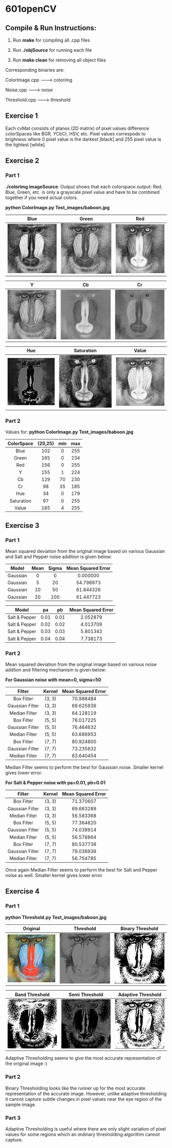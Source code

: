 # 601openCV

## Compile & Run Instructions:
1. Run **make** for compiling all .cpp files

2. Run **./objSource** for running each file

3. Run **make clean** for removing all object files


Corresponding binaries are:

ColorImage.cpp ---> colorimg 

Noise.cpp ---> noise	

Threshold.cpp ---> threshold

## Exercise 1

Each cvMat consists of planes (2D matrix) of pixel values difference colorSpaces like BGR, YCbCr, HSV, etc. Pixel values correspods to brighness where 0 pixel value is the darkest [black] and 255 pixel value is the lightest [white]. 

## Exercise 2

### Part 1
**./colorimg imageSource**: Output shows that each colorspace output: Red, Blue, Green, etc. is only a grayscale pixel value and have to be combined together if you need actual colors. 

**python ColorImage.py Test_images/baboon.jpg**

| Blue 				| Green 			  	| Red 				|
|:-----------------:|:---------------------:|:-----------------:|
| ![blue](/Run_Images/Blue.png) | ![green](/Run_Images/Green.png) 	| ![red](/Run_Images/Red.png) 	|

| Y 				| Cb 			  		| Cr 				|
|:-----------------:|:---------------------:|:-----------------:|
| ![y](/Run_Images/Y.png) 		| ![cb](/Run_Images/Cb.png) 		| ![cr](/Run_Images/Cr.png) 	|

| Hue 				| Saturation 			| Value 			|
|:-----------------:|:---------------------:|:-----------------:|
| ![hue](/Run_Images/Hue.png) | ![sat](/Run_Images/Saturation.png)  | ![val](/Run_Images/Value.png) |

### Part 2

Values for: **python ColorImage.py Test_images/baboon.jpg** 

| ColorSpace 	| (20,25) 	| min 	| max 	|
|:-------------:|:---------:|:-----:|:-----:|
| Blue 			| 102 		| 0 	| 255	|
| Green 		| 165 		| 0		| 234	|
| Red 			| 156		| 0		| 255   |
| Y 			| 155		| 1 	| 224	|
| Cb 			| 129 		| 70 	| 230	|
| Cr 			| 98 		| 35 	| 185	|
| Hue 			| 34 		| 0 	| 179	|
| Saturation 	| 97 		| 0 	| 255	|
| Value 		| 165		| 4 	| 255	|

## Exercise 3

### Part 1

Mean squared deviation from the original image based on various Gaussian and Salt and Pepper noise addition is given below:

| Model 	| Mean 	| Sigma	| Mean Squared Error|
|:---------:|:-----:|:-----:|:-----------------:|
| Gaussian 	| 0 	| 0 	| 0.000000 			|
| Gaussian 	| 5 	| 20 	| 54.798973 		|
| Gaussian  | 10 	| 50 	| 61.844326 		|
| Gaussian  | 20 	| 100 	| 61.447723 		|

| Model 		| pa 	| pb 	| Mean Squared Error|
|:-------------:|:-----:|:-----:|:-----------------:|
| Salt & Pepper | 0.01 	| 0.01 	| 2.052879 			|
| Salt & Pepper | 0.02 	| 0.02 	| 4.013709 			|
| Salt & Pepper | 0.03 	| 0.03 	| 5.801343 			|
| Salt & Pepper | 0.04 	| 0.04 	| 7.738173 			|


### Part 2

Mean squared deviation from the original image based on various noise addtion and filtering mechanism is given below:

**For Gaussian noise with mean=0, sigma=50**

| Filter 			| Kernel	| Mean Squared Error	|
|:-----------------:|:---------:|:---------------------:|
| Box Filter 		| (3, 3) 	| 70.988484 			|
| Gaussian Filter 	| (3, 3) 	| 69.625936 			|
| Median Filter 	| (3, 3) 	| 64.128119 			|
| Box Filter 		| (5, 5) 	| 78.017225 			|
| Gaussian Filter 	| (5, 5) 	| 76.464632 			|
| Median Filter 	| (5, 5) 	| 63.686953 			|
| Box Filter 		| (7, 7) 	| 80.924800 			|
| Gaussian Filter 	| (7, 7) 	| 73.235832 			|
| Median Filter 	| (7, 7) 	| 63.640454 			|

Median Filter seems to perform the best for Gaussian noise. Smaller kernel gives lower error.

**For Salt & Pepper noise with pa=0.01, pb=0.01**

| Filter 			| Kernel	 | Mean Squared Error	|
|:-----------------:|:----------:|:--------------------:|
| Box Filter 		| (3, 3) 	 | 71.370607 			|
| Gaussian Filter 	| (3, 3) 	 | 69.663289 			|
| Median Filter 	| (3, 3) 	 | 56.583368 			|
| Box Filter 		| (5, 5) 	 | 77.364820 			|
| Gaussian Filter 	| (5, 5) 	 | 74.038914 			|
| Median Filter 	| (5, 5) 	 | 56.578864 			|
| Box Filter 		| (7, 7) 	 | 80.537738 			|
| Gaussian Filter 	| (7, 7) 	 | 79.036938 			|
| Median Filter 	| (7, 7) 	 | 56.754785 			|

Once again Median Filter seems to perform the best for Salt and Pepper noise as well. Smaller kernel gives lower error.

## Exercise 4

### Part 1

**python Threshold.py Test_images/baboon.jpg**

| Original 			| Threshold 			| Binary Threshold 	|
|:-----------------:|:---------------------:|:-----------------:|
| ![blue](/Test_images/baboon.jpg ) | ![green](/Run_Images/th.png) 	| ![red](/Run_Images/bin_th.png) 	|

| Band Threshold 	| Semi Threshold 		| Adaptive Threshold |
|:-----------------:|:---------------------:|:------------------:|
| ![y](/Run_Images/band_th.png) | ![cb](/Run_Images/semi_th.png) | ![cr](/Run_Images/adap_th.png) |

Adaptive Thresholding seems to give the most accurate representation of the original image :)

### Part 2

Binary Thresholding looks like the runner up for the most accurate representation of the accurate image. However, unlike adaptive thresholding it cannot capture subtle changes in pixel values near the eye region of the sample image.


### Part 3

Adaptive Thresholding is useful where there are only slight variation of pixel values for some regions which an ordinary thresholding algorithm cannot capture.
